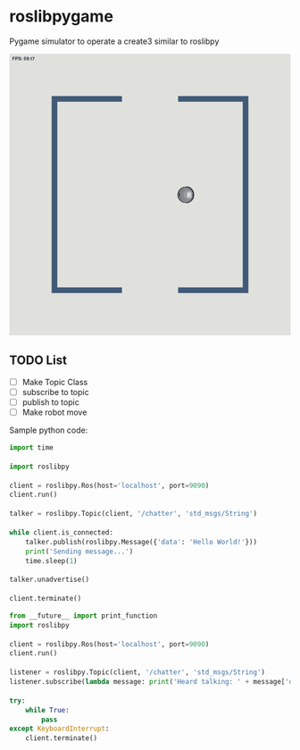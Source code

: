 # roslibpygame
Pygame simulator to operate a create3 similar to roslibpy

![alt text](assets/screenshots/1.png)

## TODO List
- [ ] Make Topic Class
- [ ] subscribe to topic
- [ ] publish to topic
- [ ] Make robot move

Sample python code:
```python
import time

import roslibpy

client = roslibpy.Ros(host='localhost', port=9090)
client.run()

talker = roslibpy.Topic(client, '/chatter', 'std_msgs/String')

while client.is_connected:
    talker.publish(roslibpy.Message({'data': 'Hello World!'}))
    print('Sending message...')
    time.sleep(1)

talker.unadvertise()

client.terminate()
```



```python
from __future__ import print_function
import roslibpy

client = roslibpy.Ros(host='localhost', port=9090)
client.run()

listener = roslibpy.Topic(client, '/chatter', 'std_msgs/String')
listener.subscribe(lambda message: print('Heard talking: ' + message['data']))

try:
    while True:
        pass
except KeyboardInterrupt:
    client.terminate()

```